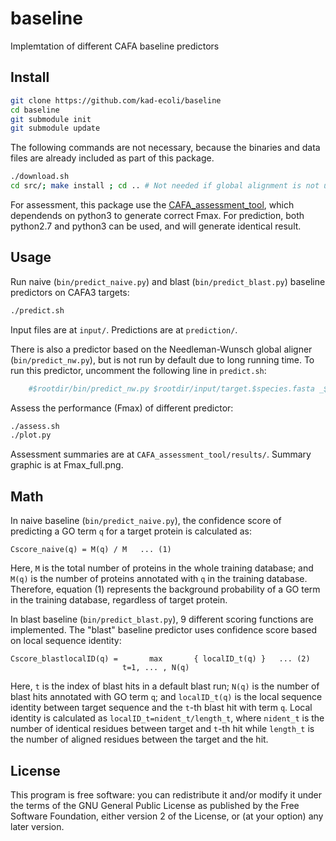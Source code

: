 # baseline #
Implemtation of different CAFA baseline predictors

## Install ##
```bash
git clone https://github.com/kad-ecoli/baseline
cd baseline
git submodule init
git submodule update
```

The following commands are not necessary, because the binaries and data files
are already included as part of this package.
```bash
./download.sh
cd src/; make install ; cd .. # Not needed if global alignment is not used.
```

For assessment, this package use the 
[CAFA_assessment_tool](https://github.com/ashleyzhou972/CAFA_assessment_tool),
which dependends on python3 to generate correct Fmax. For prediction, both
python2.7 and python3 can be used, and will generate identical result.

## Usage ##
Run naive (``bin/predict_naive.py``) and blast (``bin/predict_blast.py``)
baseline predictors on CAFA3 targets:
```bash
./predict.sh
```
Input files are at ``input/``. Predictions are at ``prediction/``.

There is also a predictor based on the Needleman-Wunsch global aligner 
(``bin/predict_nw.py``), but is not run by default due to long running time.
To run this predictor, uncomment the following line in ``predict.sh``:
```bash
    #$rootdir/bin/predict_nw.py $rootdir/input/target.$species.fasta _${species}_go.txt
```

Assess the performance (Fmax) of different predictor:
```bash
./assess.sh
./plot.py
```
Assessment summaries are at ``CAFA_assessment_tool/results/``.
Summary graphic is at Fmax_full.png.

## Math ##
In naive baseline (``bin/predict_naive.py``), the confidence score of
predicting a GO term ``q`` for a target protein is calculated as:
```
Cscore_naive(q) = M(q) / M   ... (1)
```
Here, ``M`` is the total number of proteins in the whole training database;
and ``M(q)`` is the number of proteins annotated with ``q`` in the training
database. Therefore, equation (1) represents the background probability
of a GO term in the training database, regardless of target protein.

In blast baseline (``bin/predict_blast.py``), 9 different scoring functions
are implemented. The "blast" baseline predictor uses confidence score based
on local sequence identity:
```
Cscore_blastlocalID(q) =       max       { localID_t(q) }   ... (2)
                         t=1, ... , N(q)
```
Here, ``t`` is the index of blast hits in a default blast run; ``N(q)`` is the
number of blast hits annotated with GO term ``q``; and ``localID_t(q)`` is the
local sequence identity between target sequence and the ``t``-th blast hit 
with term ``q``. Local identity is calculated as
``localID_t=nident_t/length_t``, where ``nident_t`` is the number of identical
residues between target and ``t``-th hit while ``length_t`` is the number of
aligned residues between the target and the hit.

## License ##
This program is free software: you can redistribute it and/or modify
it under the terms of the GNU General Public License as published by
the Free Software Foundation, either version 2 of the License, or
(at your option) any later version.
